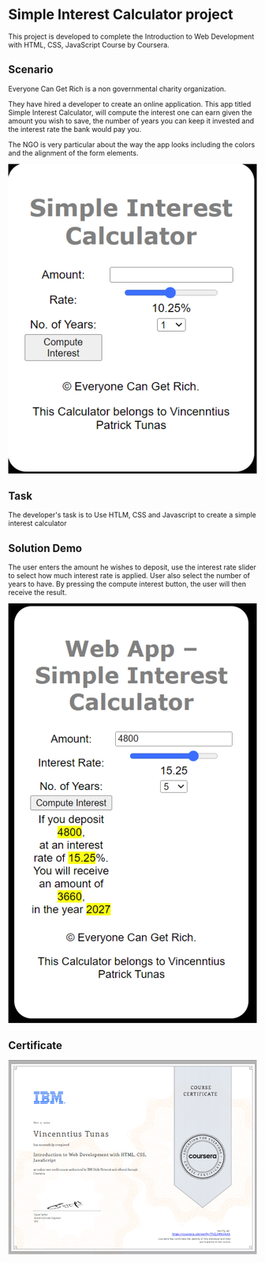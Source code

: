 # Simple Interest Calculator project

This project is developed to complete the Introduction to Web Development 
with HTML, CSS, JavaScript Course by Coursera.

## Scenario
Everyone Can Get Rich is a non governmental charity organization. 

They have hired a developer to create an online application. 
This app titled Simple Interest Calculator, will compute the interest one 
can earn given the amount you wish to save, the number of years you can keep 
it invested and the interest rate the bank would pay you.

The NGO is very particular about the way the app looks including the colors and the alignment of the form elements. 



![App Screenshot](https://github.com/vincentpatrick/SimpleInterestCalculator---webApp/blob/main/screenshot.png)

## Task
The developer's task is to Use HTLM, CSS and Javascript to create a simple interest calculator

## Solution Demo

The user enters the amount he wishes to deposit,
use the interest rate slider to select how much interest rate is applied.
User also select the number of years to have.
By pressing the compute interest button, the user will then receive the result.


![App Screenshot](https://github.com/vincentpatrick/SimpleInterestCalculator---webApp/blob/main/task_7.png)

## Certificate

![App Screenshot](https://github.com/vincentpatrick/SimpleInterestCalculator---webApp/blob/main/Certificate.png)
